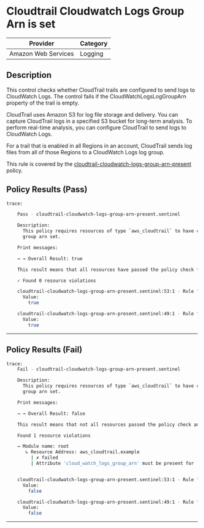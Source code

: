 # Cloudtrail Cloudwatch Logs Group Arn is set

| Provider            |  Category |
|---------------------| --------- |
| Amazon Web Services |  Logging  |

## Description

This control checks whether CloudTrail trails are configured to send logs to CloudWatch Logs. The control fails if the CloudWatchLogsLogGroupArn property of the trail is empty.

CloudTrail uses Amazon S3 for log file storage and delivery. You can capture CloudTrail logs in a specified S3 bucket for long-term analysis. To perform real-time analysis, you can configure CloudTrail to send logs to CloudWatch Logs.

For a trail that is enabled in all Regions in an account, CloudTrail sends log files from all of those Regions to a CloudWatch Logs log group.

This rule is covered by the [cloudtrail-cloudwatch-logs-group-arn-present](https://github.com/hashicorp/policy-library-NIST-Policy-Set-for-AWS-Terraform/blob/main/policies/cloudtrail/cloudtrail-cloudwatch-logs-group-arn-present.sentinel) policy.

## Policy Results (Pass)
```bash
trace:

    Pass - cloudtrail-cloudwatch-logs-group-arn-present.sentinel

    Description:
      This policy requires resources of type `aws_cloudtrail` to have cloudwatch log
      group arn set.

    Print messages:

    → → Overall Result: true

    This result means that all resources have passed the policy check for the policy cloudtrail-cloudwatch-logs-group-arn-present.

    ✓ Found 0 resource violations

    cloudtrail-cloudwatch-logs-group-arn-present.sentinel:53:1 - Rule "main"
      Value:
        true

    cloudtrail-cloudwatch-logs-group-arn-present.sentinel:49:1 - Rule "ensure_cloudwatch_log_groups_arn_is_set"
      Value:
        true

```

---

## Policy Results (Fail)
```bash
trace:
    Fail - cloudtrail-cloudwatch-logs-group-arn-present.sentinel

    Description:
      This policy requires resources of type `aws_cloudtrail` to have cloudwatch log for the policy cloudtrail-cloudwatch-logs-group-arn-present.
      group arn set.

    Print messages:

    → → Overall Result: false

    This result means that not all resources passed the policy check and the protected behavior is not allowed.

    Found 1 resource violations

    → Module name: root
       ↳ Resource Address: aws_cloudtrail.example
         | ✗ failed
         | Attribute 'cloud_watch_logs_group_arn' must be present for 'aws_cloudtrail' resources. Refer to https://docs.aws.amazon.com/securityhub/latest/userguide/cloudtrail-controls.html#cloudtrail-5 for more details.


    cloudtrail-cloudwatch-logs-group-arn-present.sentinel:53:1 - Rule "main"
      Value:
        false

    cloudtrail-cloudwatch-logs-group-arn-present.sentinel:49:1 - Rule "ensure_cloudwatch_log_groups_arn_is_set"
      Value:
        false
```

---

